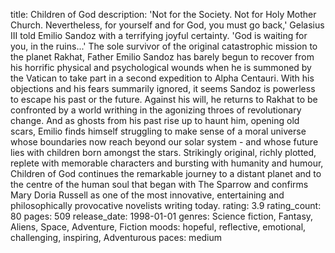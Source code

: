 title: Children of God
description: 'Not for the Society. Not for Holy Mother Church. Nevertheless, for yourself and for God, you must go back,' Gelasius III told Emilio Sandoz with a terrifying joyful certainty. 'God is waiting for you, in the ruins...' The sole survivor of the original catastrophic mission to the planet Rakhat, Father Emilio Sandoz has barely begun to recover from his horrific physical and psychological wounds when he is summoned by the Vatican to take part in a second expedition to Alpha Centauri. With his objections and his fears summarily ignored, it seems Sandoz is powerless to escape his past or the future. Against his will, he returns to Rakhat to be confronted by a world writhing in the agonizing throes of revolutionary change. And as ghosts from his past rise up to haunt him, opening old scars, Emilio finds himself struggling to make sense of a moral universe whose boundaries now reach beyond our solar system - and whose future lies with children born amongst the stars. Strikingly original, richly plotted, replete with memorable characters and bursting with humanity and humour, Children of God continues the remarkable journey to a distant planet and to the centre of the human soul that began with The Sparrow and confirms Mary Doria Russell as one of the most innovative, entertaining and philosophically provocative novelists writing today.
rating: 3.9
rating_count: 80
pages: 509
release_date: 1998-01-01
genres: Science fiction, Fantasy, Aliens, Space, Adventure, Fiction
moods: hopeful, reflective, emotional, challenging, inspiring, Adventurous
paces: medium